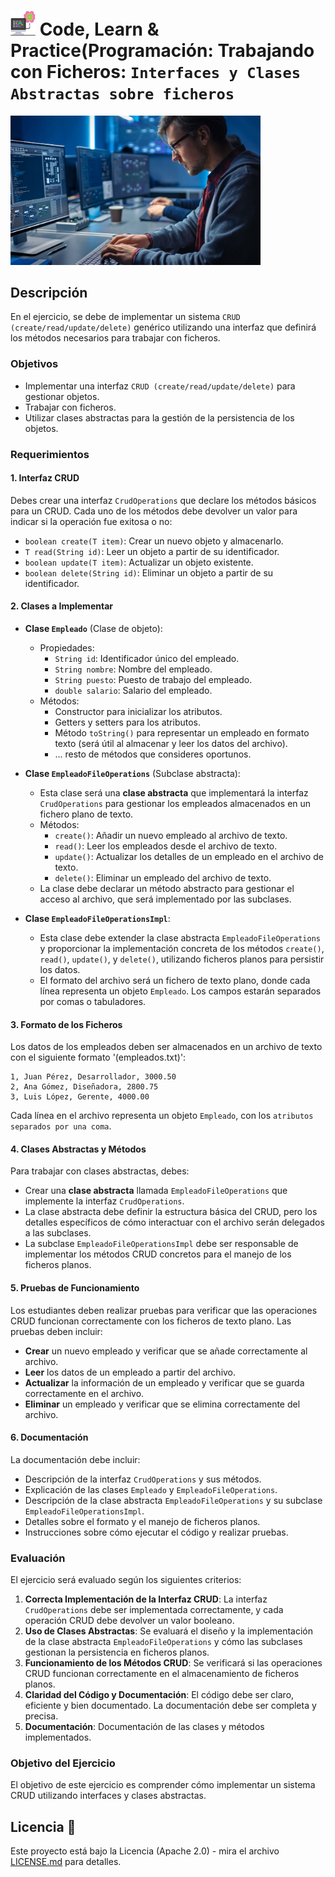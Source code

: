 # <img src=../../../../../images/computer.png width="40"> Code, Learn & Practice(Programación: Trabajando con Ficheros: `Interfaces y Clases Abstractas sobre ficheros`

<img src=images/empleado.png width="400">

## Descripción

En el ejercicio, se debe de implementar un sistema `CRUD (create/read/update/delete)` genérico utilizando una interfaz que definirá los métodos necesarios para trabajar con ficheros.

### Objetivos

- Implementar una interfaz `CRUD (create/read/update/delete)` para gestionar objetos.
- Trabajar con ficheros.
- Utilizar clases abstractas para la gestión de la persistencia de los objetos.

### Requerimientos

#### 1. **Interfaz CRUD**

Debes crear una interfaz `CrudOperations` que declare los métodos básicos para un CRUD. Cada uno de los métodos debe devolver un valor para indicar si la operación fue exitosa o no:

- `boolean create(T item)`: Crear un nuevo objeto y almacenarlo.
- `T read(String id)`: Leer un objeto a partir de su identificador.
- `boolean update(T item)`: Actualizar un objeto existente.
- `boolean delete(String id)`: Eliminar un objeto a partir de su identificador.

#### 2. **Clases a Implementar**

- **Clase `Empleado`** (Clase de objeto):
  - Propiedades:
    - `String id`: Identificador único del empleado.
    - `String nombre`: Nombre del empleado.
    - `String puesto`: Puesto de trabajo del empleado.
    - `double salario`: Salario del empleado.
  - Métodos:
    - Constructor para inicializar los atributos.
    - Getters y setters para los atributos.
    - Método `toString()` para representar un empleado en formato texto (será útil al almacenar y leer los datos del archivo).
    - ... resto de métodos que consideres oportunos.
  
- **Clase `EmpleadoFileOperations`** (Subclase abstracta):
  - Esta clase será una **clase abstracta** que implementará la interfaz `CrudOperations` para gestionar los empleados almacenados en un fichero plano de texto.
  - Métodos:
    - `create()`: Añadir un nuevo empleado al archivo de texto.
    - `read()`: Leer los empleados desde el archivo de texto.
    - `update()`: Actualizar los detalles de un empleado en el archivo de texto.
    - `delete()`: Eliminar un empleado del archivo de texto.
  - La clase debe declarar un método abstracto para gestionar el acceso al archivo, que será implementado por las subclases.

- **Clase `EmpleadoFileOperationsImpl`**:
  - Esta clase debe extender la clase abstracta `EmpleadoFileOperations` y proporcionar la implementación concreta de los métodos `create()`, `read()`, `update()`, y `delete()`, utilizando ficheros planos para persistir los datos.
  - El formato del archivo será un fichero de texto plano, donde cada línea representa un objeto `Empleado`. Los campos estarán separados por comas o tabuladores.

#### 3. **Formato de los Ficheros**

Los datos de los empleados deben ser almacenados en un archivo de texto con el siguiente formato '(empleados.txt)':

```console
1, Juan Pérez, Desarrollador, 3000.50
2, Ana Gómez, Diseñadora, 2800.75
3, Luis López, Gerente, 4000.00
```

Cada línea en el archivo representa un objeto `Empleado`, con los `atributos separados por una coma`.

#### 4. **Clases Abstractas y Métodos**

Para trabajar con clases abstractas, debes:

- Crear una **clase abstracta** llamada `EmpleadoFileOperations` que implemente la interfaz `CrudOperations`.
- La clase abstracta debe definir la estructura básica del CRUD, pero los detalles específicos de cómo interactuar con el archivo serán delegados a las subclases.
- La subclase `EmpleadoFileOperationsImpl` debe ser responsable de implementar los métodos CRUD concretos para el manejo de los ficheros planos.

#### 5. **Pruebas de Funcionamiento**

Los estudiantes deben realizar pruebas para verificar que las operaciones CRUD funcionan correctamente con los ficheros de texto plano. Las pruebas deben incluir:

- **Crear** un nuevo empleado y verificar que se añade correctamente al archivo.
- **Leer** los datos de un empleado a partir del archivo.
- **Actualizar** la información de un empleado y verificar que se guarda correctamente en el archivo.
- **Eliminar** un empleado y verificar que se elimina correctamente del archivo.

#### 6. **Documentación**

La documentación debe incluir:

- Descripción de la interfaz `CrudOperations` y sus métodos.
- Explicación de las clases `Empleado` y `EmpleadoFileOperations`.
- Descripción de la clase abstracta `EmpleadoFileOperations` y su subclase `EmpleadoFileOperationsImpl`.
- Detalles sobre el formato y el manejo de ficheros planos.
- Instrucciones sobre cómo ejecutar el código y realizar pruebas.

### Evaluación

El ejercicio será evaluado según los siguientes criterios:

1. **Correcta Implementación de la Interfaz CRUD**: La interfaz `CrudOperations` debe ser implementada correctamente, y cada operación CRUD debe devolver un valor booleano.
2. **Uso de Clases Abstractas**: Se evaluará el diseño y la implementación de la clase abstracta `EmpleadoFileOperations` y cómo las subclases gestionan la persistencia en ficheros planos.
3. **Funcionamiento de los Métodos CRUD**: Se verificará si las operaciones CRUD funcionan correctamente en el almacenamiento de ficheros planos.
4. **Claridad del Código y Documentación**: El código debe ser claro, eficiente y bien documentado. La documentación debe ser completa y precisa.
5. **Documentación**: Documentación de las clases y métodos implementados.

### Objetivo del Ejercicio

El objetivo de este ejercicio es comprender cómo implementar un sistema CRUD utilizando interfaces y clases abstractas.


## Licencia 📄

Este proyecto está bajo la Licencia (Apache 2.0) - mira el archivo [LICENSE.md]([../../../LICENSE.md](https://github.com/jpexposito/code-learn-practice/blob/main/LICENSE)) para detalles.
